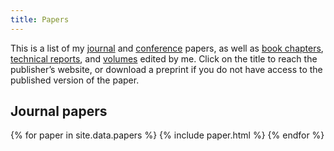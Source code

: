 ```yaml
---
title: Papers
---
```


This is a list of my [journal](#journal-papers) and [conference](#conference-and-workshop-papers) papers, as well as [book chapters](#book-chapters), [technical reports](#technical-reports), and [volumes](#volumes-edited) edited by me. Click on the title to reach the publisher’s website, or download a preprint if you do not have access to the published version of the paper.

Journal papers
--------------

{% for paper in site.data.papers %}
{% include paper.html %}
{% endfor %}

<!-- Conference and workshop papers -->
<!-- ------------------------------ -->

<!-- {% for paper in site.data.papers %} -->
<!-- {% if paper.type = "conference-paper" %} -->
<!-- {% include paper.html %} -->
<!-- {% endif %} -->
<!-- {% endfor %} -->

<!-- <\!-- {% for paper in site.data.conference-papers %} -\-> -->
<!-- <\!-- {% include paper.html %} -\-> -->
<!-- <\!-- {% endfor %} -\-> -->

<!-- Book chapters -->
<!-- ------------- -->

<!-- {% for paper in site.data.papers %} -->
<!-- {% if paper.type = "book-chapter" %} -->
<!-- {% include paper.html %} -->
<!-- {% endif %} -->
<!-- {% endfor %} -->

<!-- <\!-- {% for paper in site.data.book-chapters %} -\-> -->
<!-- <\!-- {% include paper.html %} -\-> -->
<!-- <\!-- {% endfor %} -\-> -->

<!-- Technical reports -->
<!-- ----------------- -->

<!-- The papers in this section only include those that do not possess an extended version published in a peer-reviewed journal or conference. -->

<!-- {% for paper in site.data.papers %} -->
<!-- {% if paper.type = "technical-report" %} -->
<!-- {% include paper.html %} -->
<!-- {% endif %} -->
<!-- {% endfor %} -->

<!-- <\!-- {% for paper in site.data.technical-reports %} -\-> -->
<!-- <\!-- {% include paper.html %} -\-> -->
<!-- <\!-- {% endfor %} -\-> -->

<!-- Volumes edited -->
<!-- -------------- -->

<!-- {% for paper in site.data.papers %} -->
<!-- {% if paper.type = "edited-volume" %} -->
<!-- {% include paper.html %} -->
<!-- {% endif %} -->
<!-- {% endfor %} -->

<!-- <\!-- {% for paper in site.data.volumes-edited %} -\-> -->
<!-- <\!-- {% include paper.html %} -\-> -->
<!-- <\!-- {% endfor %} -\-> -->
